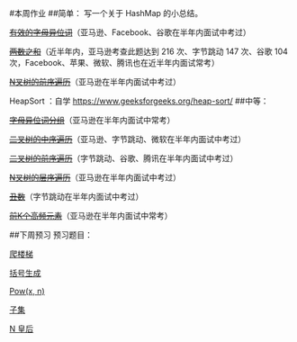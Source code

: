#本周作业
##简单：
写一个关于 HashMap 的小总结。

[~~有效的字母异位词~~](https://leetcode-cn.com/problems/valid-anagram/)（亚马逊、Facebook、谷歌在半年内面试中考过）

[~~两数之和~~](https://leetcode-cn.com/problems/two-sum/description/)（近半年内，亚马逊考查此题达到 216 次、字节跳动 147 次、谷歌 104 次，Facebook、苹果、微软、腾讯也在近半年内面试常考）

[~~N叉树的前序遍历~~](https://leetcode-cn.com/problems/n-ary-tree-preorder-traversal/)（亚马逊在半年内面试中考过）

HeapSort ：自学 https://www.geeksforgeeks.org/heap-sort/
##中等：

[~~字母异位词分组~~](https://leetcode-cn.com/problems/group-anagrams/)（亚马逊在半年内面试中常考）

[~~二叉树的中序遍历~~](https://leetcode-cn.com/problems/binary-tree-inorder-traversal/)（亚马逊、字节跳动、微软在半年内面试中考过）

[~~二叉树的前序遍历~~](https://leetcode-cn.com/problems/binary-tree-preorder-traversal/)（字节跳动、谷歌、腾讯在半年内面试中考过）

[~~N叉树的层序遍历~~](https://leetcode-cn.com/problems/n-ary-tree-level-order-traversal/)（亚马逊在半年内面试中考过）

[~~丑数~~](https://leetcode-cn.com/problems/chou-shu-lcof/)（字节跳动在半年内面试中考过）

[~~前K个高频元素~~](https://leetcode-cn.com/problems/top-k-frequent-elements/)（亚马逊在半年内面试中常考）

##下周预习
预习题目：

[爬楼梯](https://leetcode-cn.com/problems/climbing-stairs/)

[括号生成](https://leetcode-cn.com/problems/generate-parentheses/)

[Pow(x, n)](https://leetcode-cn.com/problems/powx-n/)

[子集](https://leetcode-cn.com/problems/subsets/)

[N 皇后](https://leetcode-cn.com/problems/n-queens/)